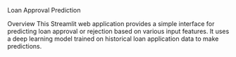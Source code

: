 Loan Approval Prediction



Overview
This Streamlit web application provides a simple interface for predicting loan approval or rejection based on various input features. It uses a deep learning model trained on historical loan application data to make predictions.

